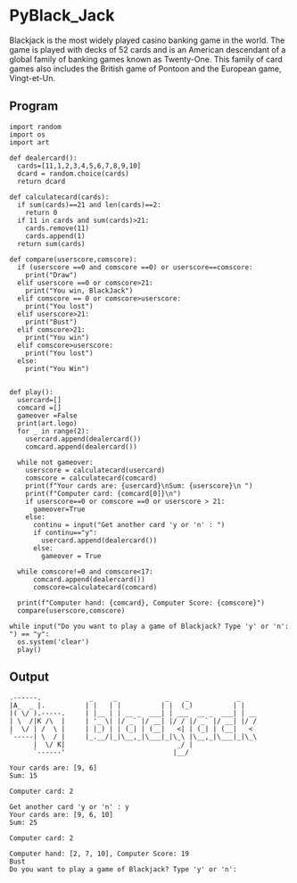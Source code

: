 # PyBlack_Jack

Blackjack is the most widely played casino banking game in the world. The game is played with decks of 52 cards and is an American descendant
of a global family of banking games known as Twenty-One. This family of card games also includes the British game of Pontoon and the
European game, Vingt-et-Un.

## Program

    import random
    import os
    import art 

    def dealercard():
      cards=[11,1,2,3,4,5,6,7,8,9,10]
      dcard = random.choice(cards)
      return dcard

    def calculatecard(cards):
      if sum(cards)==21 and len(cards)==2:
        return 0
      if 11 in cards and sum(cards)>21:
        cards.remove(11)
        cards.append(1)
      return sum(cards)

    def compare(userscore,comscore):
      if (userscore ==0 and comscore ==0) or userscore==comscore:
        print("Draw")
      elif userscore ==0 or comscore>21:
        print("You win, BlackJack")
      elif comscore == 0 or comscore>userscore:
        print("You lost")
      elif userscore>21:
        print("Bust")
      elif comscore>21:
        print("You win")
      elif comscore>userscore:
        print("You lost")
      else:
        print("You Win")


    def play():
      usercard=[]
      comcard =[]
      gameover =False
      print(art.logo)
      for _ in range(2):
        usercard.append(dealercard())
        comcard.append(dealercard())

      while not gameover:
        userscore = calculatecard(usercard)
        comscore = calculatecard(comcard)
        print(f"Your cards are: {usercard}\nSum: {userscore}\n ")
        print(f"Computer card: {comcard[0]}\n")
        if userscore==0 or comscore ==0 or userscore > 21:
          gameover=True
        else:
          continu = input("Get another card 'y or 'n' : ")
          if continu=="y":
            usercard.append(dealercard())
          else:
            gameover = True

      while comscore!=0 and comscore<17:
          comcard.append(dealercard())
          comscore=calculatecard(comcard)

      print(f"Computer hand: {comcard}, Computer Score: {comscore}")    
      compare(userscore,comscore)

    while input("Do you want to play a game of Blackjack? Type 'y' or 'n': ") == "y":
      os.system('clear')
      play()
      
## Output


    .------.            _     _            _    _            _    
    |A_  _ |.          | |   | |          | |  (_)          | |   
    |( \/ ).-----.     | |__ | | __ _  ___| | ___  __ _  ___| | __
    | \  /|K /\  |     | '_ \| |/ _` |/ __| |/ / |/ _` |/ __| |/ /
    |  \/ | /  \ |     | |_) | | (_| | (__|   <| | (_| | (__|   < 
    `-----| \  / |     |_.__/|_|\__,_|\___|_|\_\ |\__,_|\___|_|\_\
          |  \/ K|                            _/ |                
          `------'                           |__/           

    Your cards are: [9, 6]
    Sum: 15

    Computer card: 2

    Get another card 'y or 'n' : y
    Your cards are: [9, 6, 10]
    Sum: 25

    Computer card: 2

    Computer hand: [2, 7, 10], Computer Score: 19
    Bust
    Do you want to play a game of Blackjack? Type 'y' or 'n':
